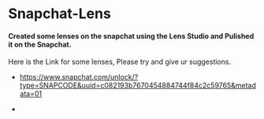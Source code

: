 # Snapchat-Lens
#### Created some lenses on the snapchat using the Lens Studio and Pulished it on the Snapchat.

Here is the Link for some lenses, Please try and give ur suggestions.

- https://www.snapchat.com/unlock/?type=SNAPCODE&uuid=c082193b7670454884744f84c2c59765&metadata=01

- 
